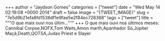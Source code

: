 
+++
author = "Jaydson Gomes"
categories = ["tweet"]
date = "Wed May 14 02:19:08 +0000 2014"
draft = false
image = "{TWEET_IMAGE}"
slug = "7e5d9b21efa8fd1538df1e9fae5e2f84ec728368"
tags = ["tweet"]
title = """O que mais ouvi nos últim..."""
+++
O que mais ouvi nos últimos meses: 
Cannibal Corpse,NOFX,Tom Waits,Amon marth,Apanhador Só,Júpiter Maçã,Death,QOTSA,Judas Priest e Slayer
